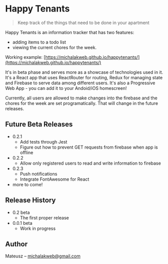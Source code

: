 # Happy Tenants
> Keep track of the things that need to be done in your apartment

Happy Tenants is an information tracker that has two features:
- adding items to a todo list
- viewing the current chores for the week.

Working example: [https://michalakweb.github.io/happytenants/](https://michalakweb.github.io/happytenants/)

It's in beta phase and serves more as a showcase of technologies used in it. It's a React app that uses ReactRouter for routing, Redux for managing state and Firebase to serve data among different users.  It's also a Progressive Web App - you can add it to your Andoid/iOS homescreen! 

Currently, all users are allowed to make changes into the firebase and the chores for the week are set programatically. That will change in the future releases. 

## Future Beta Releases
* 0.2.1
    * Add tests through Jest
    * Figure out how to prevent GET requests from firebase when app is offline
* 0.2.2
    * Allow only registered users to read and write information to firebase
* 0.2.3
    * Push notifications
    * Integrate FontAwesome for React
* more to come!


## Release History
* 0.2 beta
    * The first proper release
* 0.0.1 beta
    * Work in progress

## Author

Mateusz – michalakweb@gmail.com

